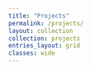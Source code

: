 ```yaml
---
title: "Projects"
permalink: /projects/
layout: collection
collection: projects
entries_layout: grid
classes: wide
---
```

